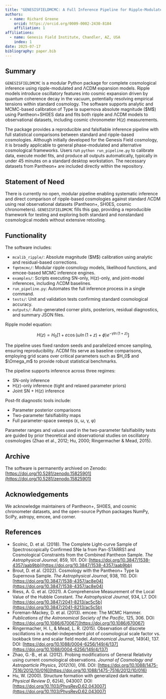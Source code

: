 ```yaml
---
title: "GENESISFIELDMCMC: A Full Inference Pipeline for Ripple-Modulated Cosmologies Using Supernova and H(z) Data"
authors:
  - name: Richard Greene
    orcid: https://orcid.org/0009-0002-2430-8184
    affiliation: 1
affiliations:
  - name: Genesis Field Institute, Chandler, AZ, USA
    index: 1
date: 2025-07-17
bibliography: paper.bib
---
```


## Summary

`GENESISFIELDMCMC` is a modular Python package for complete cosmological inference using ripple-modulated and ΛCDM expansion models. Ripple models introduce oscillatory features into cosmic expansion driven by quantum coherence decay in the vacuum, potentially resolving empirical tensions within standard cosmology. The software supports analytic and MCMC-based calibration of Type Ia supernova absolute magnitude (\$M\$) using Pantheon+SH0ES data and fits both ripple and ΛCDM models to observational datasets, including cosmic chronometer H(z) measurements.

The package provides a reproducible and falsifiable inference pipeline with full statistical comparisons between standard and ripple-based cosmologies. Although initially developed for the Genesis Field cosmology, it is broadly applicable to general phase-modulated and alternative cosmological frameworks. Users run `python run_pipeline.py` to calibrate data, execute model fits, and produce all outputs automatically, typically in under 45 minutes on a standard desktop workstation. The necessary datasets from Pantheon+ are included directly within the repository.

## Statement of Need

There is currently no open, modular pipeline enabling systematic inference and direct comparison of ripple-based cosmologies against standard ΛCDM using real observational datasets (Pantheon+, SH0ES, cosmic chronometers). `GENESISFIELDMCMC` fills this gap, providing a reproducible framework for testing and exploring both standard and nonstandard cosmological models without extensive retooling.

## Functionality

The software includes:

* `mcalib_ripple/`: Absolute magnitude (\$M\$) calibration using analytic and residual-based corrections.
* `fqmtmcmc/`: Modular ripple cosmology models, likelihood functions, and emcee-based MCMC inference engines.
* `examples/`: Scripts executing SN-only, H(z)-only, and joint-model inferences, including ΛCDM baselines.
* `run_pipeline.py`: Automates the full inference process in a single command.
* `tests/`: Unit and validation tests confirming standard cosmological accuracy.
* `outputs/`: Auto-generated corner plots, posteriors, residual diagnostics, and summary JSON files.

Ripple model equation:

$$
H(z) = H_0 \left[1 + \varepsilon \cos(\omega \ln(1+z) + \phi) e^{-\gamma \ln(1+z)} \right]
$$

The pipeline uses fixed random seeds and parallelized emcee sampling, ensuring reproducibility. ΛCDM fits serve as baseline comparisons, employing grid scans over critical parameters such as \$H\_0\$ and \$\Omega\_m\$ to provide robust statistical benchmarks.

The pipeline supports inference across three regimes:

* SN-only inference
* H(z)-only inference (tight and relaxed parameter priors)
* Joint SN + H(z) inference

Post-fit diagnostic tools include:

* Parameter posterior comparisons
* Two-parameter falsifiability maps
* Full parameter-space sweeps (ε, ω, γ, φ)

Parameter ranges and values used in the two-parameter falsifiability tests are guided by prior theoretical and observational studies on oscillatory cosmologies (Zhao et al., 2012; Hu, 2000; Ringermacher & Mead, 2015).

## Archive

The software is permanently archived on Zenodo: [https://doi.org/10.5281/zenodo.15825901](https://doi.org/10.5281/zenodo.15825901)

## Acknowledgements

We acknowledge maintainers of Pantheon+, SH0ES, and cosmic chronometer datasets, and the open-source Python packages NumPy, SciPy, astropy, emcee, and corner.

## References

* Scolnic, D. et al. (2018). The Complete Light-curve Sample of Spectroscopically Confirmed SNe Ia from Pan-STARRS1 and Cosmological Constraints from the Combined Pantheon Sample. *The Astrophysical Journal*, 859, 101. DOI: [https://doi.org/10.3847/1538-4357/aab9bb](https://doi.org/10.3847/1538-4357/aab9bb)
* Brout, D. et al. (2022). Cosmology with the Pantheon+ Type Ia Supernova Sample. *The Astrophysical Journal*, 938, 110. DOI: [https://doi.org/10.3847/1538-4357/ac8e04](https://doi.org/10.3847/1538-4357/ac8e04)
* Riess, A. G. et al. (2021). A Comprehensive Measurement of the Local Value of the Hubble Constant. *The Astrophysical Journal*, 934, L7. DOI: [https://doi.org/10.3847/2041-8213/ac5c5b](https://doi.org/10.3847/2041-8213/ac5c5b)
* Foreman-Mackey, D. et al. (2013). emcee: The MCMC Hammer. *Publications of the Astronomical Society of the Pacific*, 125, 306. DOI: [https://doi.org/10.1086/670067](https://doi.org/10.1086/670067)
* Ringermacher, H. I., & Mead, L. R. (2015). Observation of discrete oscillations in a model-independent plot of cosmological scale factor vs. lookback time and scalar field model. *Astronomical Journal*, 149(4), 137. DOI: [https://doi.org/10.1088/0004-6256/149/4/137](https://doi.org/10.1088/0004-6256/149/4/137)
* Zhao, G.-B., et al. (2012). Probing modifications of General Relativity using current cosmological observations. *Journal of Cosmology and Astroparticle Physics*, 2012(10), 016. DOI: [https://doi.org/10.1088/1475-7516/2012/10/016](https://doi.org/10.1088/1475-7516/2012/10/016)
* Hu, W. (2000). Structure formation with generalized dark matter. *Physical Review D*, 62(4), 043007. DOI: [https://doi.org/10.1103/PhysRevD.62.043007](https://doi.org/10.1103/PhysRevD.62.043007)
